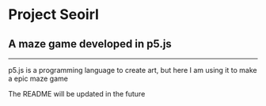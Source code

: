 # Project Seoirl
## A maze game developed in p5.js
***

p5.js is a programming language to create art, but here I am using it to make a epic maze game

The README will be updated in the future

